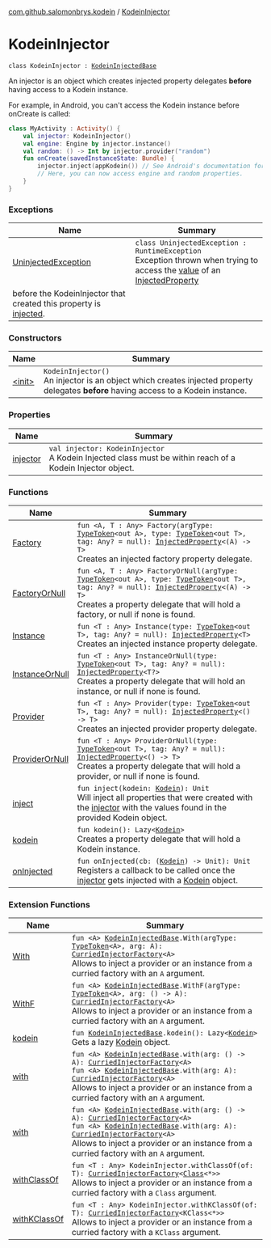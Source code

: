 [com.github.salomonbrys.kodein](../index.md) / [KodeinInjector](.)

# KodeinInjector

`class KodeinInjector : `[`KodeinInjectedBase`](../-kodein-injected-base/index.md)

An injector is an object which creates injected property delegates **before** having access to a Kodein instance.

For example, in Android, you can't access the Kodein instance before onCreate is called:

``` kotlin
class MyActivity : Activity() {
    val injector: KodeinInjector()
    val engine: Engine by injector.instance()
    val random: () -> Int by injector.provider("random")
    fun onCreate(savedInstanceState: Bundle) {
        injector.inject(appKodein()) // See Android's documentation for appKodein
        // Here, you can now access engine and random properties.
    }
}
```

### Exceptions

| Name | Summary |
|---|---|
| [UninjectedException](-uninjected-exception/index.md) | `class UninjectedException : RuntimeException`<br>Exception thrown when trying to access the [value](../-injected-property/value.md) of an [InjectedProperty](../-injected-property/index.md)
before the KodeinInjector that created this property is [injected](inject.md). |

### Constructors

| Name | Summary |
|---|---|
| [&lt;init&gt;](-init-.md) | `KodeinInjector()`<br>An injector is an object which creates injected property delegates **before** having access to a Kodein instance. |

### Properties

| Name | Summary |
|---|---|
| [injector](injector.md) | `val injector: KodeinInjector`<br>A Kodein Injected class must be within reach of a Kodein Injector object. |

### Functions

| Name | Summary |
|---|---|
| [Factory](-factory.md) | `fun <A, T : Any> Factory(argType: `[`TypeToken`](../-type-token/index.md)`<out A>, type: `[`TypeToken`](../-type-token/index.md)`<out T>, tag: Any? = null): `[`InjectedProperty`](../-injected-property/index.md)`<(A) -> T>`<br>Creates an injected factory property delegate. |
| [FactoryOrNull](-factory-or-null.md) | `fun <A, T : Any> FactoryOrNull(argType: `[`TypeToken`](../-type-token/index.md)`<out A>, type: `[`TypeToken`](../-type-token/index.md)`<out T>, tag: Any? = null): `[`InjectedProperty`](../-injected-property/index.md)`<(A) -> T>`<br>Creates a property delegate that will hold a factory, or null if none is found. |
| [Instance](-instance.md) | `fun <T : Any> Instance(type: `[`TypeToken`](../-type-token/index.md)`<out T>, tag: Any? = null): `[`InjectedProperty`](../-injected-property/index.md)`<T>`<br>Creates an injected instance property delegate. |
| [InstanceOrNull](-instance-or-null.md) | `fun <T : Any> InstanceOrNull(type: `[`TypeToken`](../-type-token/index.md)`<out T>, tag: Any? = null): `[`InjectedProperty`](../-injected-property/index.md)`<T?>`<br>Creates a property delegate that will hold an instance, or null if none is found. |
| [Provider](-provider.md) | `fun <T : Any> Provider(type: `[`TypeToken`](../-type-token/index.md)`<out T>, tag: Any? = null): `[`InjectedProperty`](../-injected-property/index.md)`<() -> T>`<br>Creates an injected provider property delegate. |
| [ProviderOrNull](-provider-or-null.md) | `fun <T : Any> ProviderOrNull(type: `[`TypeToken`](../-type-token/index.md)`<out T>, tag: Any? = null): `[`InjectedProperty`](../-injected-property/index.md)`<() -> T>`<br>Creates a property delegate that will hold a provider, or null if none is found. |
| [inject](inject.md) | `fun inject(kodein: `[`Kodein`](../-kodein/index.md)`): Unit`<br>Will inject all properties that were created with the [injector](injector.md) with the values found in the provided Kodein object. |
| [kodein](kodein.md) | `fun kodein(): Lazy<`[`Kodein`](../-kodein/index.md)`>`<br>Creates a property delegate that will hold a Kodein instance. |
| [onInjected](on-injected.md) | `fun onInjected(cb: (`[`Kodein`](../-kodein/index.md)`) -> Unit): Unit`<br>Registers a callback to be called once the [injector](injector.md) gets injected with a [Kodein](../-kodein/index.md) object. |

### Extension Functions

| Name | Summary |
|---|---|
| [With](../-with.md) | `fun <A> `[`KodeinInjectedBase`](../-kodein-injected-base/index.md)`.With(argType: `[`TypeToken`](../-type-token/index.md)`<A>, arg: A): `[`CurriedInjectorFactory`](../-curried-injector-factory/index.md)`<A>`<br>Allows to inject a provider or an instance from a curried factory with an `A` argument. |
| [WithF](../-with-f.md) | `fun <A> `[`KodeinInjectedBase`](../-kodein-injected-base/index.md)`.WithF(argType: `[`TypeToken`](../-type-token/index.md)`<A>, arg: () -> A): `[`CurriedInjectorFactory`](../-curried-injector-factory/index.md)`<A>`<br>Allows to inject a provider or an instance from a curried factory with an `A` argument. |
| [kodein](../kodein.md) | `fun `[`KodeinInjectedBase`](../-kodein-injected-base/index.md)`.kodein(): Lazy<`[`Kodein`](../-kodein/index.md)`>`<br>Gets a lazy [Kodein](../-kodein/index.md) object. |
| [with](../with.md) | `fun <A> `[`KodeinInjectedBase`](../-kodein-injected-base/index.md)`.with(arg: () -> A): `[`CurriedInjectorFactory`](../-curried-injector-factory/index.md)`<A>`<br>`fun <A> `[`KodeinInjectedBase`](../-kodein-injected-base/index.md)`.with(arg: A): `[`CurriedInjectorFactory`](../-curried-injector-factory/index.md)`<A>`<br>Allows to inject a provider or an instance from a curried factory with an `A` argument. |
| [with](../../com.github.salomonbrys.kodein.erased/with.md) | `fun <A> `[`KodeinInjectedBase`](../-kodein-injected-base/index.md)`.with(arg: () -> A): `[`CurriedInjectorFactory`](../-curried-injector-factory/index.md)`<A>`<br>`fun <A> `[`KodeinInjectedBase`](../-kodein-injected-base/index.md)`.with(arg: A): `[`CurriedInjectorFactory`](../-curried-injector-factory/index.md)`<A>`<br>Allows to inject a provider or an instance from a curried factory with an `A` argument. |
| [withClassOf](../with-class-of.md) | `fun <T : Any> KodeinInjector.withClassOf(of: T): `[`CurriedInjectorFactory`](../-curried-injector-factory/index.md)`<`[`Class`](http://docs.oracle.com/javase/6/docs/api/java/lang/Class.html)`<*>>`<br>Allows to inject a provider or an instance from a curried factory with a `Class` argument. |
| [withKClassOf](../with-k-class-of.md) | `fun <T : Any> KodeinInjector.withKClassOf(of: T): `[`CurriedInjectorFactory`](../-curried-injector-factory/index.md)`<KClass<*>>`<br>Allows to inject a provider or an instance from a curried factory with a `KClass` argument. |
